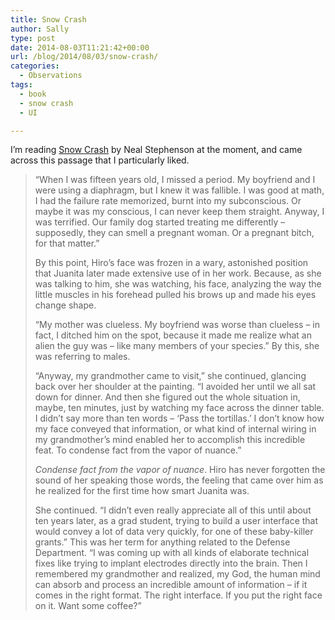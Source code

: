 ```yaml
---
title: Snow Crash
author: Sally
type: post
date: 2014-08-03T11:21:42+00:00
url: /blog/2014/08/03/snow-crash/
categories:
  - Observations
tags:
  - book
  - snow crash
  - UI

---
```

I&#8217;m reading <a href="http://www.amazon.co.uk/Snow-Crash-Neal-Stephenson/dp/0241953189" target="_blank">Snow Crash</a> by Neal Stephenson at the moment, and came across this passage that I particularly liked.

> &#8220;When I was fifteen years old, I missed a period. My boyfriend and I were using a diaphragm, but I knew it was fallible. I was good at math, I had the failure rate memorized, burnt into my subconscious. Or maybe it was my conscious, I can never keep them straight. Anyway, I was terrified. Our family dog started treating me differently &#8211; supposedly, they can smell a pregnant woman. Or a pregnant bitch, for that matter.&#8221;
> 
> By this point, Hiro&#8217;s face was frozen in a wary, astonished position that Juanita later made extensive use of in her work. Because, as she was talking to him, she was watching, his face, analyzing the way the little muscles in his forehead pulled his brows up and made his eyes change shape.
> 
> &#8220;My mother was clueless. My boyfriend was worse than clueless &#8211; in fact, I ditched him on the spot, because it made me realize what an alien the guy was &#8211; like many members of your species.&#8221; By this, she was referring to males.
> 
> &#8220;Anyway, my grandmother came to visit,&#8221; she continued, glancing back over her shoulder at the painting. &#8220;I avoided her until we all sat down for dinner. And then she figured out the whole situation in, maybe, ten minutes, just by watching my face across the dinner table. I didn&#8217;t say more than ten words &#8211; &#8216;Pass the tortillas.&#8217; I don&#8217;t know how my face conveyed that information, or what kind of internal wiring in my grandmother&#8217;s mind enabled her to accomplish this incredible feat. To condense fact from the vapor of nuance.&#8221;
> 
> _Condense fact from the vapor of nuance_. Hiro has never forgotten the sound of her speaking those words, the feeling that came over him as he realized for the first time how smart Juanita was.
> 
> She continued. &#8220;I didn&#8217;t even really appreciate all of this until about ten years later, as a grad student, trying to build a user interface that would convey a lot of data very quickly, for one of these baby-killer grants.&#8221; This was her term for anything related to the Defense Department. &#8220;I was coming up with all kinds of elaborate technical fixes like trying to implant electrodes directly into the brain. Then I remembered my grandmother and realized, my God, the human mind can absorb and process an incredible amount of information &#8211; if it comes in the right format. The right interface. If you put the right face on it. Want some coffee?&#8221;